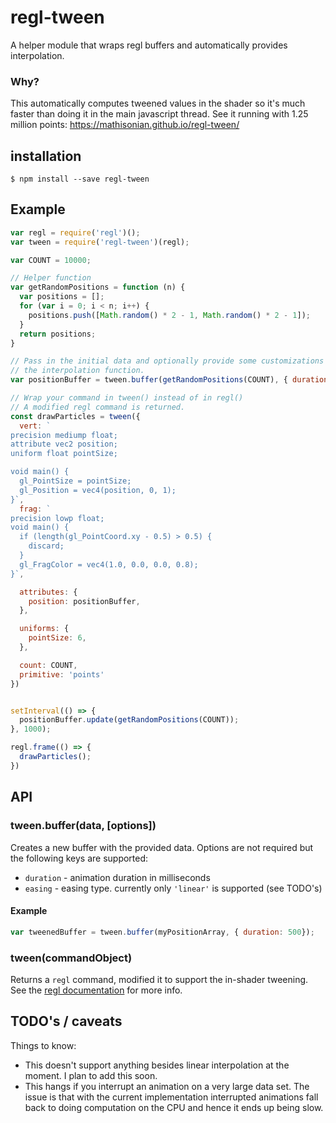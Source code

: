 
# regl-tween

A helper module that wraps regl buffers and automatically provides interpolation.

### Why?

This automatically computes tweened values in the shader so it's much faster than
doing it in the main javascript thread. See it running with 1.25 million points: https://mathisonian.github.io/regl-tween/

## installation

```
$ npm install --save regl-tween
```

## Example

```js
var regl = require('regl')();
var tween = require('regl-tween')(regl);

var COUNT = 10000;

// Helper function
var getRandomPositions = function (n) {
  var positions = [];
  for (var i = 0; i < n; i++) {
    positions.push([Math.random() * 2 - 1, Math.random() * 2 - 1]);
  }
  return positions;
}

// Pass in the initial data and optionally provide some customizations to
// the interpolation function.
var positionBuffer = tween.buffer(getRandomPositions(COUNT), { duration: 2000 });

// Wrap your command in tween() instead of in regl()
// A modified regl command is returned.
const drawParticles = tween({
  vert: `
precision mediump float;
attribute vec2 position;
uniform float pointSize;

void main() {
  gl_PointSize = pointSize;
  gl_Position = vec4(position, 0, 1);
}`,
  frag: `
precision lowp float;
void main() {
  if (length(gl_PointCoord.xy - 0.5) > 0.5) {
    discard;
  }
  gl_FragColor = vec4(1.0, 0.0, 0.0, 0.8);
}`,

  attributes: {
    position: positionBuffer,
  },

  uniforms: {
    pointSize: 6,
  },

  count: COUNT,
  primitive: 'points'
})


setInterval(() => {
  positionBuffer.update(getRandomPositions(COUNT));
}, 1000);

regl.frame(() => {
  drawParticles();
})
```

## API

### tween.buffer(data, [options])

Creates a new buffer with the provided data. Options are not required but
the following keys are supported:

* `duration` - animation duration in milliseconds
* `easing` - easing type. currently only `'linear'` is supported (see TODO's)

#### Example

```js
var tweenedBuffer = tween.buffer(myPositionArray, { duration: 500});
```

### tween(commandObject)

Returns a `regl` command, modified it to support the in-shader tweening. See the
[regl documentation](https://github.com/mikolalysenko/regl) for more info.

## TODO's / caveats

Things to know:

* This doesn't support anything besides linear interpolation at the moment. I plan to add this soon.
* This hangs if you interrupt an animation on a very large data set. The issue is that with the current implementation interrupted animations fall back to doing computation on the CPU and hence it ends up being slow.
